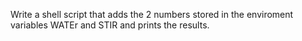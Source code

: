 Write a shell script that adds the 2 numbers stored in the enviroment variables WATEr and STIR and prints the results.
